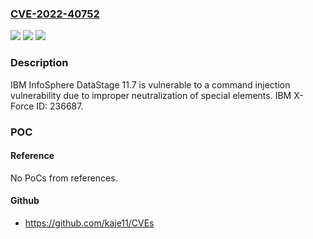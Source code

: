 ### [CVE-2022-40752](https://cve.mitre.org/cgi-bin/cvename.cgi?name=CVE-2022-40752)
![](https://img.shields.io/static/v1?label=Product&message=InfoSphere%20DataStage&color=blue)
![](https://img.shields.io/static/v1?label=Version&message=%3D%2011.7%20&color=brighgreen)
![](https://img.shields.io/static/v1?label=Vulnerability&message=CWE-77%20Improper%20Neutralization%20of%20Special%20Elements%20used%20in%20a%20Command%20('Command%20Injection')&color=brighgreen)

### Description

IBM InfoSphere DataStage 11.7 is vulnerable to a command injection vulnerability due to improper neutralization of special elements. IBM X-Force ID: 236687.

### POC

#### Reference
No PoCs from references.

#### Github
- https://github.com/kaje11/CVEs

